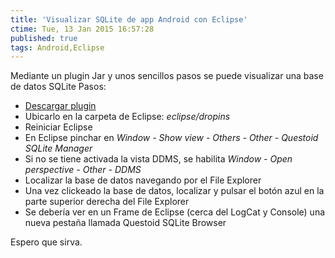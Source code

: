 ```yaml
---
title: 'Visualizar SQLite de app Android con Eclipse'
ctime: Tue, 13 Jan 2015 16:57:28
published: true
tags: Android,Eclipse
---
```


Mediante un plugin Jar y unos sencillos pasos se puede visualizar una base de datos SQLite Pasos:

*   [Descargar plugin](https://drive.google.com/uc?export=download&id=0B62RQ5qnJbU1cHNLaVRIVnZCd2M "Enlace a descarga delPlugin")
*   Ubicarlo en la carpeta de Eclipse: _eclipse/dropins_
*   Reiniciar Eclipse
*   En Eclipse pinchar en _Window - Show view - Others - Other - Questoid SQLite Manager_
*   Si no se tiene activada la vista DDMS, se habilita _Window - Open perspective - Other - DDMS_
*   Localizar la base de datos navegando por el File Explorer
*   Una vez clickeado la base de datos, localizar y pulsar el botón azul en la parte superior derecha del File Explorer
*   Se debería ver en un Frame de Eclipse (cerca del LogCat y Console) una nueva pestaña llamada Questoid SQLite Browser

Espero que sirva.